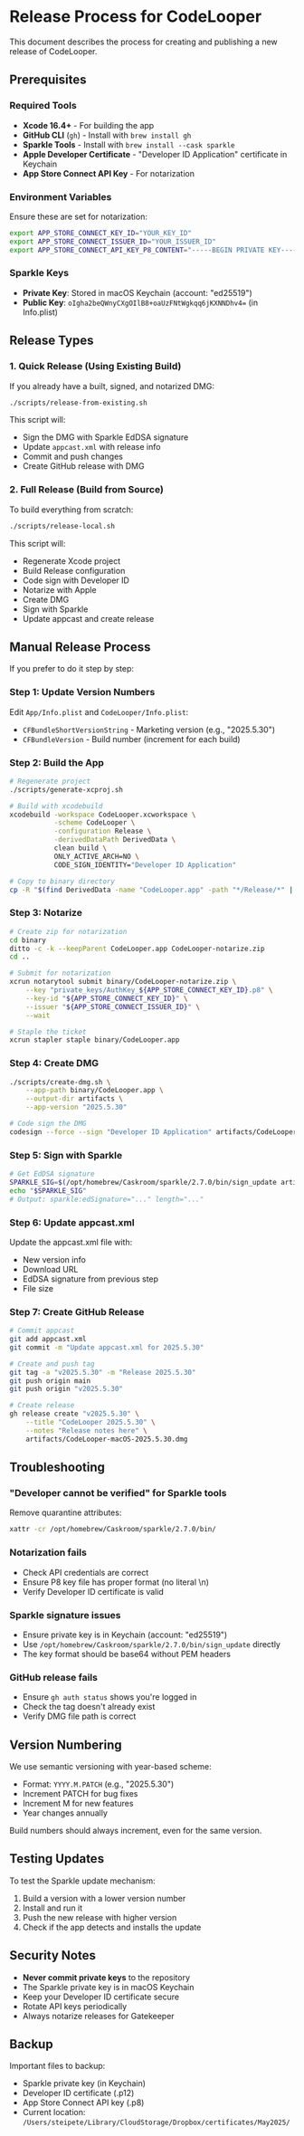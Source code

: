 # Release Process for CodeLooper

This document describes the process for creating and publishing a new release of CodeLooper.

## Prerequisites

### Required Tools
- **Xcode 16.4+** - For building the app
- **GitHub CLI** (`gh`) - Install with `brew install gh`
- **Sparkle Tools** - Install with `brew install --cask sparkle`
- **Apple Developer Certificate** - "Developer ID Application" certificate in Keychain
- **App Store Connect API Key** - For notarization

### Environment Variables
Ensure these are set for notarization:
```bash
export APP_STORE_CONNECT_KEY_ID="YOUR_KEY_ID"
export APP_STORE_CONNECT_ISSUER_ID="YOUR_ISSUER_ID"
export APP_STORE_CONNECT_API_KEY_P8_CONTENT="-----BEGIN PRIVATE KEY-----..."
```

### Sparkle Keys
- **Private Key**: Stored in macOS Keychain (account: "ed25519")
- **Public Key**: `oIgha2beQWnyCXgOIlB8+oaUzFNtWgkqq6jKXNNDhv4=` (in Info.plist)

## Release Types

### 1. Quick Release (Using Existing Build)
If you already have a built, signed, and notarized DMG:

```bash
./scripts/release-from-existing.sh
```

This script will:
- Sign the DMG with Sparkle EdDSA signature
- Update `appcast.xml` with release info
- Commit and push changes
- Create GitHub release with DMG

### 2. Full Release (Build from Source)
To build everything from scratch:

```bash
./scripts/release-local.sh
```

This script will:
- Regenerate Xcode project
- Build Release configuration
- Code sign with Developer ID
- Notarize with Apple
- Create DMG
- Sign with Sparkle
- Update appcast and create release

## Manual Release Process

If you prefer to do it step by step:

### Step 1: Update Version Numbers
Edit `App/Info.plist` and `CodeLooper/Info.plist`:
- `CFBundleShortVersionString` - Marketing version (e.g., "2025.5.30")
- `CFBundleVersion` - Build number (increment for each build)

### Step 2: Build the App
```bash
# Regenerate project
./scripts/generate-xcproj.sh

# Build with xcodebuild
xcodebuild -workspace CodeLooper.xcworkspace \
           -scheme CodeLooper \
           -configuration Release \
           -derivedDataPath DerivedData \
           clean build \
           ONLY_ACTIVE_ARCH=NO \
           CODE_SIGN_IDENTITY="Developer ID Application"

# Copy to binary directory
cp -R "$(find DerivedData -name "CodeLooper.app" -path "*/Release/*" | head -1)" binary/
```

### Step 3: Notarize
```bash
# Create zip for notarization
cd binary
ditto -c -k --keepParent CodeLooper.app CodeLooper-notarize.zip
cd ..

# Submit for notarization
xcrun notarytool submit binary/CodeLooper-notarize.zip \
    --key "private_keys/AuthKey_${APP_STORE_CONNECT_KEY_ID}.p8" \
    --key-id "${APP_STORE_CONNECT_KEY_ID}" \
    --issuer "${APP_STORE_CONNECT_ISSUER_ID}" \
    --wait

# Staple the ticket
xcrun stapler staple binary/CodeLooper.app
```

### Step 4: Create DMG
```bash
./scripts/create-dmg.sh \
    --app-path binary/CodeLooper.app \
    --output-dir artifacts \
    --app-version "2025.5.30"

# Code sign the DMG
codesign --force --sign "Developer ID Application" artifacts/CodeLooper-macOS-2025.5.30.dmg
```

### Step 5: Sign with Sparkle
```bash
# Get EdDSA signature
SPARKLE_SIG=$(/opt/homebrew/Caskroom/sparkle/2.7.0/bin/sign_update artifacts/CodeLooper-macOS-2025.5.30.dmg)
echo "$SPARKLE_SIG"
# Output: sparkle:edSignature="..." length="..."
```

### Step 6: Update appcast.xml
Update the appcast.xml file with:
- New version info
- Download URL
- EdDSA signature from previous step
- File size

### Step 7: Create GitHub Release
```bash
# Commit appcast
git add appcast.xml
git commit -m "Update appcast.xml for 2025.5.30"

# Create and push tag
git tag -a "v2025.5.30" -m "Release 2025.5.30"
git push origin main
git push origin "v2025.5.30"

# Create release
gh release create "v2025.5.30" \
    --title "CodeLooper 2025.5.30" \
    --notes "Release notes here" \
    artifacts/CodeLooper-macOS-2025.5.30.dmg
```

## Troubleshooting

### "Developer cannot be verified" for Sparkle tools
Remove quarantine attributes:
```bash
xattr -cr /opt/homebrew/Caskroom/sparkle/2.7.0/bin/
```

### Notarization fails
- Check API credentials are correct
- Ensure P8 key file has proper format (no literal \n)
- Verify Developer ID certificate is valid

### Sparkle signature issues
- Ensure private key is in Keychain (account: "ed25519")
- Use `/opt/homebrew/Caskroom/sparkle/2.7.0/bin/sign_update` directly
- The key format should be base64 without PEM headers

### GitHub release fails
- Ensure `gh auth status` shows you're logged in
- Check the tag doesn't already exist
- Verify DMG file path is correct

## Version Numbering

We use semantic versioning with year-based scheme:
- Format: `YYYY.M.PATCH` (e.g., "2025.5.30")
- Increment PATCH for bug fixes
- Increment M for new features
- Year changes annually

Build numbers should always increment, even for the same version.

## Testing Updates

To test the Sparkle update mechanism:

1. Build a version with a lower version number
2. Install and run it
3. Push the new release with higher version
4. Check if the app detects and installs the update

## Security Notes

- **Never commit private keys** to the repository
- The Sparkle private key is in macOS Keychain
- Keep your Developer ID certificate secure
- Rotate API keys periodically
- Always notarize releases for Gatekeeper

## Backup

Important files to backup:
- Sparkle private key (in Keychain)
- Developer ID certificate (.p12)
- App Store Connect API key (.p8)
- Current location: `/Users/steipete/Library/CloudStorage/Dropbox/certificates/May2025/`